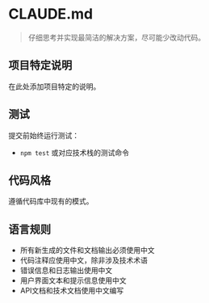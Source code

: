 # CLAUDE.md

> 仔细思考并实现最简洁的解决方案，尽可能少改动代码。

## 项目特定说明

在此处添加项目特定的说明。

## 测试

提交前始终运行测试：
- `npm test` 或对应技术栈的测试命令

## 代码风格

遵循代码库中现有的模式。

## 语言规则

- 所有新生成的文件和文档输出必须使用中文
- 代码注释应使用中文，除非涉及技术术语
- 错误信息和日志输出使用中文
- 用户界面文本和提示信息使用中文
- API文档和技术文档使用中文编写